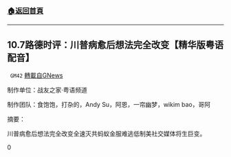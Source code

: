 ###  [:house:返回首頁](https://github.com/ourhimalayas/txt)
---

## 10.7路德时评：川普病愈后想法完全改变【精华版粤语配音】
` GM42` [轉載自GNews](https://gnews.org/zh-hans/498926/)

制作单位：战友之家·粤语频道

制作团队：食饱饱，打杂的，Andy Su，阿恩，一帘幽梦，wikim bao，哥阿



摘要：

川普病愈后想法完全改变全速灭共蚂蚁金服难逃低制美社交媒体将生巨变。

0
